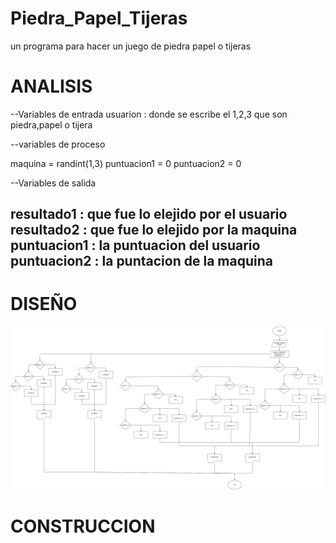 # Piedra_Papel_Tijeras
un programa para hacer un juego de piedra papel o tijeras

# ANALISIS

--Variables de entrada 
usuarion : donde se escribe el 1,2,3 que son piedra,papel o tijera

--variables de proceso

maquina = randint(1,3)
puntuacion1 = 0
puntuacion2 = 0

--Variables de salida

resultado1 : que fue lo elejido por el usuario
resultado2 : que fue lo elejido por la maquina
puntuacion1 : la puntuacion del usuario
puntuacion2 : la puntacion de la maquina
--
# DISEÑO

![Diagrama de flujo](diagrama.png "diagrama de flujo")

# CONSTRUCCION
